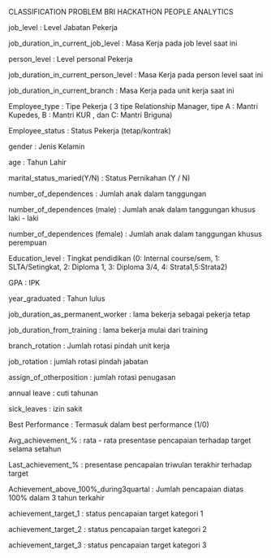 CLASSIFICATION PROBLEM BRI HACKATHON PEOPLE ANALYTICS

job_level : Level Jabatan Pekerja

job_duration_in_current_job_level : Masa Kerja pada job level saat ini

person_level : Level personal Pekerja

job_duration_in_current_person_level : Masa Kerja pada person level saat ini

job_duration_in_current_branch : Masa Kerja pada unit kerja saat ini

Employee_type : Tipe Pekerja ( 3 tipe Relationship Manager, tipe A : Mantri Kupedes, B : Mantri KUR , dan C: Mantri Briguna)

Employee_status : Status Pekerja (tetap/kontrak)

gender : Jenis Kelamin

age : Tahun Lahir

marital_status_maried(Y/N) : Status Pernikahan (Y / N)

number_of_dependences : Jumlah anak dalam tanggungan

number_of_dependences (male) : Jumlah anak dalam tanggungan khusus laki - laki

number_of_dependences (female) : Jumlah anak dalam tanggungan khusus perempuan

Education_level : Tingkat pendidikan (0: Internal course/sem, 1: SLTA/Setingkat, 2: Diploma 1, 3: Diploma 3/4, 4: Strata1,5:Strata2)

GPA : IPK

year_graduated : Tahun lulus

job_duration_as_permanent_worker : lama bekerja sebagai pekerja tetap

job_duration_from_training : lama bekerja mulai dari training

branch_rotation : Jumlah rotasi pindah unit kerja

job_rotation : jumlah rotasi pindah jabatan

assign_of_otherposition : jumlah rotasi penugasan

annual leave : cuti tahunan

sick_leaves : izin sakit

Best Performance : Termasuk dalam best performance (1/0)

Avg_achievement_% : rata - rata presentase pencapaian terhadap target selama setahun

Last_achievement_% : presentase pencapaian triwulan terakhir terhadap target

Achievement_above_100%_during3quartal : Jumlah pencapaian diatas 100% dalam 3 tahun terkahir

achievement_target_1 : status pencapaian target kategori 1

achievement_target_2 : status pencapaian target kategori 2

achievement_target_3 : status pencapaian target kategori 3